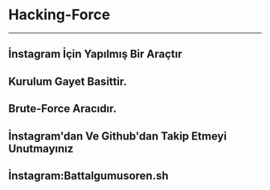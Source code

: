 # Hacking-Force
-------------------------------------------------------
İnstagram İçin Yapılmış Bir Araçtır
--------------------------------------------------------
Kurulum Gayet Basittir.
--------------------------------------------------------
Brute-Force Aracıdır.
--------------------------------------------------------
İnstagram'dan Ve Github'dan Takip Etmeyi Unutmayınız
--------------------------------------------------------
İnstagram:Battalgumusoren.sh
--------------------------------------------------------
